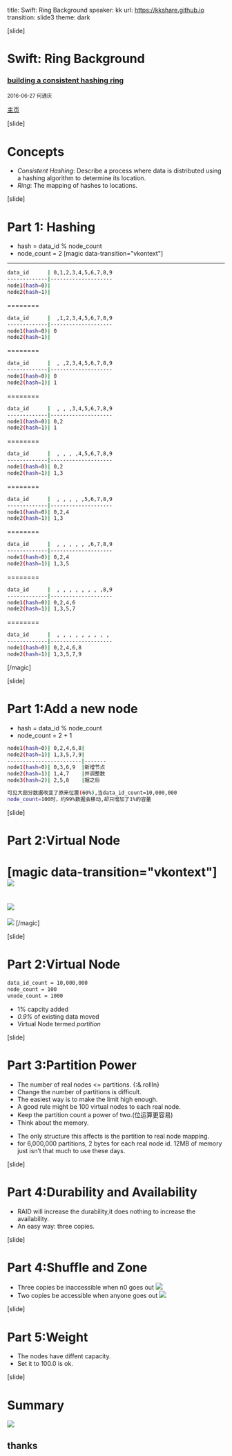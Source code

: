 title: Swift: Ring Background
speaker: kk
url: https://kkshare.github.io
transition: slide3
theme: dark

[slide]

# Swift: Ring Background
### [building a consistent hashing ring](http://docs.openstack.org/developer/swift/ring_background.html)
<small>2016-06-27 何通庆</small>

[主页](https://kkshare.github.io)

[slide]
# Concepts
- *Consistent Hashing*: Describe a process where data is distributed using a hashing
  algorithm to determine its location.
- *Ring*: The mapping of hashes to locations.

[slide]
# Part 1: Hashing
- hash = data_id % node_count
- node_count = 2
[magic data-transition="vkontext"]
----
```bash
data_id      | 0,1,2,3,4,5,6,7,8,9
-------------|--------------------
node1(hash=0)| 
node2(hash=1)| 
```
========
```bash
data_id      |  ,1,2,3,4,5,6,7,8,9
-------------|--------------------
node1(hash=0)| 0
node2(hash=1)| 
```
========
```bash
data_id      |  , ,2,3,4,5,6,7,8,9
-------------|--------------------
node1(hash=0)| 0
node2(hash=1)| 1
```
========
```bash
data_id      |  , , ,3,4,5,6,7,8,9
-------------|--------------------
node1(hash=0)| 0,2
node2(hash=1)| 1
```
========
```bash
data_id      |  , , , ,4,5,6,7,8,9
-------------|--------------------
node1(hash=0)| 0,2
node2(hash=1)| 1,3
```
========
```bash
data_id      |  , , , , ,5,6,7,8,9
-------------|--------------------
node1(hash=0)| 0,2,4
node2(hash=1)| 1,3
```
========
```bash
data_id      |  , , , , , ,6,7,8,9
-------------|--------------------
node1(hash=0)| 0,2,4
node2(hash=1)| 1,3,5
```
========
```bash
data_id      |  , , , , , , , ,8,9
-------------|--------------------
node1(hash=0)| 0,2,4,6
node2(hash=1)| 1,3,5,7
```
========
```bash
data_id      |  , , , , , , , , , 
-------------|--------------------
node1(hash=0)| 0,2,4,6,8
node2(hash=1)| 1,3,5,7,9
```
[/magic]

[slide]
# Part 1:Add a new node
- hash = data_id % node_count
- node_count = 2 + 1

```bash
node1(hash=0)| 0,2,4,6,8|
node2(hash=1)| 1,3,5,7,9|
------------------------|-------
node1(hash=0)| 0,3,6,9  |新增节点
node2(hash=1)| 1,4,7    |并调整数
node3(hash=2)| 2,5,8    |据之后

可见大部分数据改变了原来位置(60%),当data_id_count=10,000,000
node_count=100时，约99%数据会移动,却只增加了1%的容量
```

[slide]
# Part 2:Virtual Node
[magic data-transition="vkontext"]
![](/img/swiftring1.png)
========
![](/img/swiftring2.png)
========
![](/img/swiftring3.png)
[/magic]

[slide]
# Part 2:Virtual Node
```bash
data_id_count = 10,000,000
node_count = 100
vnode_count = 1000
```
- 1% capcity added
- *0.9%* of existing data moved
- Virtual Node termed *partition*

[slide]
# Part 3:Partition Power
- The number of real nodes <= partitions. {:&.rollIn}
- Change the number of partitions is difficult.
- The easiest way is to make the limit high enough.
- A good rule might be 100 virtual nodes to each real node.
- Keep the partition count a power of two.(位运算更容易)
- Think about the memory.
 * The only structure this affects is the partition to real node mapping.
 * for 6,000,000 partitions, 2 bytes for each real node id. 12MB of memory just
   isn’t that much to use these days.

[slide]
# Part 4:Durability and Availability
- RAID will increase the durability,it does nothing to increase the availability.
- An easy way: three copies.

[slide]
# Part 4:Shuffle and Zone
- Three copies be inaccessible when n0 goes out
![](/img/swiftzone1.png)
- Two copies be accessible when anyone goes out
![](/img/swiftzone2.png)

[slide]
# Part 5:Weight
- The nodes have diffent capacity.
- Set it to 100.0 is ok.

[slide]
# Summary
![](/img/swiftring.png)

## thanks
